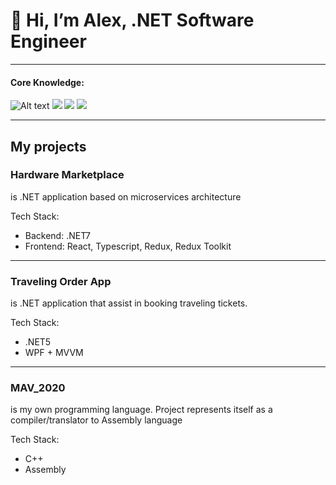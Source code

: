 # 👋 Hi, I’m Alex, .NET Software Engineer
<hr/>
<h4>Core Knowledge:</h4>
<div>
<img src="https://camo.githubusercontent.com/f81da0a0bf5661b78245e0af19f468cfc03957a74bb29931543b90743c2814d1/68747470733a2f2f696d672e736869656c64732e696f2f62616467652f2d432532332d3039303930393f7374796c653d666f722d7468652d6261646765266c6f676f3d76697375616c2d73747564696f266c6f676f436f6c6f723d393333323965" alt="Alt text" title="Optional title">
<img src="https://camo.githubusercontent.com/c7f86a4034aa2be0de41160c8a4fb68600af132c80221d79d12622618f26fa2b/68747470733a2f2f696d672e736869656c64732e696f2f62616467652f2d2e4e45545f434f52452d3039303930393f7374796c653d666f722d7468652d6261646765266c6f676f3d2e6e6574">
<img src="https://camo.githubusercontent.com/dca95ffc2803fbe9dfd8126490e631a2c96a7c55274c7adf8e7b43cb9829478f/68747470733a2f2f696d672e736869656c64732e696f2f62616467652f2d52656163742d3039303930393f7374796c653d666f722d7468652d6261646765266c6f676f3d7265616374">
<img src="https://camo.githubusercontent.com/d3e4d42549f9a64a5eba11c9b603743e95e70ac0bf9da70ac9679da1ed4c427e/68747470733a2f2f696d672e736869656c64732e696f2f62616467652f2d4a6176615363726970742d3039303930393f7374796c653d666f722d7468652d6261646765266c6f676f3d6a617661736372697074">  
</div>
<hr />

<h2>My projects</h2>

<h3>Hardware Marketplace</h3>
<p>is .NET application based on microservices architecture</p>
<p>Tech Stack: 
  <ul>
    <li>Backend: .NET7</li>
    <li>Frontend: React, Typescript, Redux, Redux Toolkit</li>
</ul>

<hr />

<h3>Traveling Order App</h3>
<p>is .NET application that assist in booking traveling tickets.
<p>Tech Stack: 
<ul>
    <li>.NET5</li>
    <li>WPF + MVVM</li>
</ul>
<hr />

<h3>MAV_2020</h3>
<p>is my own programming language. Project represents itself as a compiler/translator to Assembly language</p>
<p>Tech Stack: 
<ul>
    <li>C++</li>
    <li>Assembly</li>
</ul>
